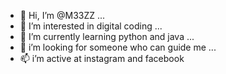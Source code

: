 - 👋 Hi, I’m @M33ZZ ...
- 👀 I’m interested in digital coding ... 
- 🌱 I’m currently learning python and java ... 
- 💞️ i’m looking for someone who can guide me ...
- 📫 i’m active at instagram and facebook 

<!---
M33ZZ/M33ZZ is a ✨ special ✨ repository because its `README.md` (this file) appears on your GitHub profile.
You can click the Preview link to take a look at your changes.
--->

